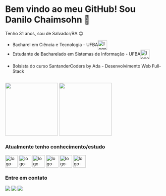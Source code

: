 # Bem vindo ao meu GitHub! Sou Danilo Chaimsohn 👋

 Tenho 31 anos, sou de Salvador/BA 😊

- <div> Bacharel em Ciência e Tecnologia - UFBA<img align="center" alt="logo-java" height="30" width="30" src="https://proext.ufba.br/sites/proext.ufba.br/files/svg_brasao-ufba.svg" /></div>
- <div> Estudante de Bacharelado em Sistemas de Informação - UFBA<img align="center" alt="logo-java" height="30" width="30" src="https://proext.ufba.br/sites/proext.ufba.br/files/svg_brasao-ufba.svg" /></div>

- Bolsista do curso SantanderCoders by Ada - Desenvolvimento Web Full-Stack

  ##
<div>
        <img height=170em src= https://github-readme-stats.vercel.app/api?username=chaimsohn&show_icons=true&count_private=true&theme=tokyonight>
        <img height=170em  src= https://github-readme-stats.vercel.app/api/top-langs/?username=chaimsohn&layout=donut&theme=tokyonight>
</div>

### Atualmente tenho conhecimento/estudo 

<div>
  <img align="center" alt="logo-java" height="40" width="40" src="https://cdn.jsdelivr.net/gh/devicons/devicon/icons/java/java-original.svg" /> 
  <img align="center" alt="logo-java" height="40" width="40" src="https://cdn.jsdelivr.net/gh/devicons/devicon/icons/angularjs/angularjs-plain.svg" /> 
  <img align="center" alt="logo-java" height="40" width="40" src="https://cdn.jsdelivr.net/gh/devicons/devicon/icons/html5/html5-original.svg" /> 
  <img align="center" alt="logo-java" height="40" width="40" src="https://cdn.jsdelivr.net/gh/devicons/devicon/icons/css3/css3-original.svg" /> 
  <img align="center" alt="logo-java" height="40" width="40" src="https://cdn.jsdelivr.net/gh/devicons/devicon/icons/spring/spring-original.svg" /> 
  <img align="center" alt="logo-java" height="40" width="40" src="https://cdn.jsdelivr.net/gh/devicons/devicon/icons/javascript/javascript-original.svg" /> 
</div>


### Entre em contato

<div>
  <a href="https://www.linkedin.com/in/danilo-chaimsohn" target="_blank"><img src="https://img.shields.io/badge/-LinkedIn-%230077B5?style=for-the-badge&logo=linkedin&logoColor=white" target="_blank"></a>
  <a href="https://www.instagram.com/danchaimsohn/" target="_blank"><img src="https://img.shields.io/badge/Instagram-E4405F?style=for-the-badge&logo=instagram&logoColor=white" target="_blank"></a>
 <a href = "mailto:yoguto@gmail.com"><img src="https://img.shields.io/badge/-Gmail-%23333?style=for-the-badge&logo=gmail&logoColor=white" target="_blank"></a>
</div>
<!--
**chaimsohn/chaimsohn** is a ✨ _special_ ✨ repository because its `README.md` (this file) appears on your GitHub profile.

Here are some ideas to get you started:

- 🔭 I’m currently working on ...
- 🌱 I’m currently learning ...
- 👯 I’m looking to collaborate on ...
- 🤔 I’m looking for help with ...
- 💬 Ask me about ...
- 📫 How to reach me: ...
- 😄 Pronouns: ...
- ⚡ Fun fact: ...
-->
